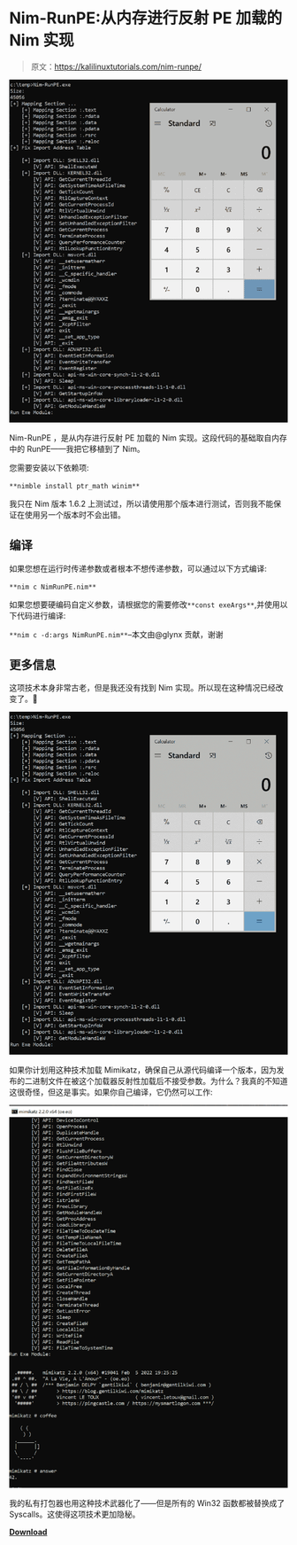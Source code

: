 # Nim-RunPE:从内存进行反射 PE 加载的 Nim 实现

> 原文：<https://kalilinuxtutorials.com/nim-runpe/>

[![](img//78ea9709632aa3d0f15c8dee77e319d5.png)](https://blogger.googleusercontent.com/img/b/R29vZ2xl/AVvXsEgLQ__J2dBDW5g2WCFhuIY4mVdb6tIA8jpGaVzpvIkquQVsACfoT6Qr1Rc07aARI2dxsqjgtub-xcPAr4bF5Z7xcR5bZfTA1IEQie-1qeZsvBTk8ipU9aXtCbCLpCqJupD0EWw4SebLurXih4EkBAwNdOBZ6P6qBsrbDjMiccwjo7_gMBn5JzONpvqG/s894/54%20(2).png)

Nim-RunPE ，是从内存进行反射 PE 加载的 Nim 实现。这段代码的基础取自内存中的 RunPE——我把它移植到了 Nim。

您需要安装以下依赖项:

`**nimble install ptr_math winim**`

我只在 Nim 版本 1.6.2 上测试过，所以请使用那个版本进行测试，否则我不能保证在使用另一个版本时不会出错。

## 编译

如果您想在运行时传递参数或者根本不想传递参数，可以通过以下方式编译:

`**nim c NimRunPE.nim**`

如果您想要硬编码自定义参数，请根据您的需要修改`**const exeArgs**`,并使用以下代码进行编译:

`**nim c -d:args NimRunPE.nim**`–本文由@glynx 贡献，谢谢

## 更多信息

这项技术本身非常古老，但是我还没有找到 Nim 实现。所以现在这种情况已经改变了。🙂

![](img//2f37a1e604ca640266bd6c7475bb7f8b.png)

如果你计划用这种技术加载 Mimikatz，确保自己从源代码编译一个版本，因为发布的二进制文件在被这个加载器反射性加载后不接受参数。为什么？我真的不知道这很奇怪，但这是事实。如果你自己编译，它仍然可以工作:

![](img//5cf261c69f6cebf843caaf6887ea84d5.png)

我的私有打包器也用这种技术武器化了——但是所有的 Win32 函数都被替换成了 Syscalls。这使得这项技术更加隐秘。

[**Download**](https://github.com/S3cur3Th1sSh1t/Nim-RunPE)